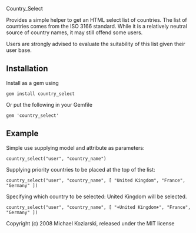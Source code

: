 Country_Select

Provides a simple helper to get an HTML select list of countries.  The list of countries comes
from the ISO 3166 standard.  While it is a relatively neutral source of country names, it may
still offend some users.

Users are strongly advised to evaluate the suitability of this list given their user base.

## Installation

Install as a gem using

    gem install country_select

Or put the following in your Gemfile

    gem 'country_select'

## Example

Simple use supplying model and attribute as parameters:

    country_select("user", "country_name")

Supplying priority countries to be placed at the top of the list:

    country_select("user", "country_name", [ "United Kingdom", "France", "Germany" ])

Specifying which country to be selected:
United Kingdom will be selected.

    country_select("user", "country_name", [ "+United Kingdom+", "France", "Germany" ])

Copyright (c) 2008 Michael Koziarski, released under the MIT license
